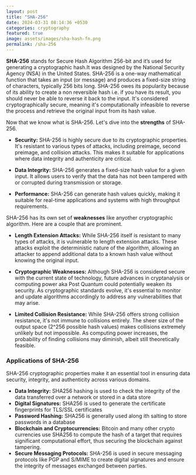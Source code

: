```yaml
---
layout: post
title: "SHA-256"
date: 2024-03-31 08:14:36 +0530
categories: cryptography
featured: true
image: assets/images/sha-hash-fn.png
permalink: /sha-256
---  
```


**SHA-256** stands for Secure Hash Algorithm 256-bit and it’s used for generating a cryptographic hash.It was designed by the National Security Agency (NSA) in the United States. SHA-256 is a one-way mathematical function that takes an input (or message) and produces a fixed-size string of characters, typically 256 bits long. SHA-256 owes its popularity because of its ability to create a non reversible hash i.e. if you have its result, you should never be able to reverse it back to the input. It's considered cryptographically secure, meaning it's computationally infeasible to reverse the process and retrieve the original input from its hash value. 

Now that we know what is SHA-256. Let's dive into the **strengths** of SHA-256.
- **Security:** SHA-256 is highly secure due to its cryptographic properties. It's resistant to various types of attacks, including preimage, second preimage, and collision attacks. This makes it suitable for applications where data integrity and authenticity are critical.

- **Data Integrity:** SHA-256 generates a fixed-size hash value for a given input. It allows users to verify that the data has not been tampered with or corrupted during transmission or storage.

- **Performance:** SHA-256 can generate hash values quickly, making it suitable for real-time applications and systems with high throughput requirements.

SHA-256 has its own set of **weaknesses** like anyother cryptographic algorithm. Here are a couple that are prominent.
- **Length Extension Attacks:** While SHA-256 itself is resistant to many types of attacks, it is vulnerable to length extension attacks. These attacks exploit the deterministic nature of the algorithm, allowing an attacker to append additional data to a known hash value without knowing the original input.

- **Cryptographic Weaknesses:** Although SHA-256 is considered secure with the current state of technology, future advances in cryptanalysis or computing power aka Post Quantum could potentially weaken its security. As cryptographic standards evolve, it's essential to monitor and update algorithms accordingly to address any vulnerabilities that may arise.

- **Limited Collision Resistance:** While SHA-256 offers strong collision resistance, it's not immune to collisions entirely. The sheer size of the output space (2^256 possible hash values) makes collisions extremely unlikely but not impossible. As computing power increases, the probability of finding collisions may diminish, albeit still theoretically feasible.

### Applications of SHA-256
SHA-256 cryptographic properties make it an essential tool in ensuring data security, integrity, and authenticity across various domains.
- **Data Integrity:** SHA256 hashing is used to check the integrity of the data transferred over a network or stored in a data store
- **Digital Signatures:** SHA256 is used to generate the certificate fingerprints for TLS/SSL certificates
- **Password Hashing:** SHA256 is generally used along ith salting to store passwords in a database
- **Blockchain and Cryptocurrencies:** Bitcoin and many other crypto currencies use SHA256 to compute the hash of a target that requires significant computational effort, thus securing the blockchain against tampering.
- **Secure Messaging Protocols:** SHA-256 is used in secure messaging protocols like PGP and S/MIME  to create digital signatures and ensure the integrity of messages exchanged between parties.

